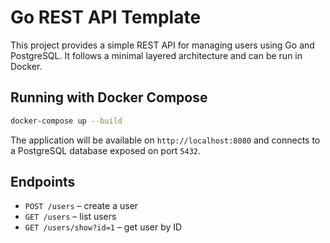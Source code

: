 # Go REST API Template

This project provides a simple REST API for managing users using Go and PostgreSQL. It follows a minimal layered architecture and can be run in Docker.

## Running with Docker Compose

```bash
docker-compose up --build
```

The application will be available on `http://localhost:8080` and connects to a PostgreSQL database exposed on port `5432`.

## Endpoints

- `POST /users` – create a user
- `GET /users` – list users
- `GET /users/show?id=1` – get user by ID


